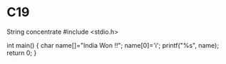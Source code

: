 # C19
String concentrate 
#include <stdio.h>

int main() 
{
    char name[]="India Won !!";
    name[0]='i';
    printf("%s", name);
    return 0;
}
